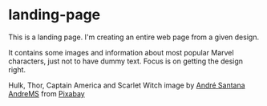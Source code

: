 # landing-page
This is a landing page. I'm creating an entire web page from a given design.

It contains some images and information about most popular Marvel characters, just not to have dummy text. Focus is on getting the design right.

Hulk, Thor, Captain America and Scarlet Witch image by <a href="https://pixabay.com/users/andremsantana-61090/?utm_source=link-attribution&amp;utm_medium=referral&amp;utm_campaign=image&amp;utm_content=5959620">André Santana AndreMS</a> from <a href="https://pixabay.com//?utm_source=link-attribution&amp;utm_medium=referral&amp;utm_campaign=image&amp;utm_content=5959620">Pixabay</a>